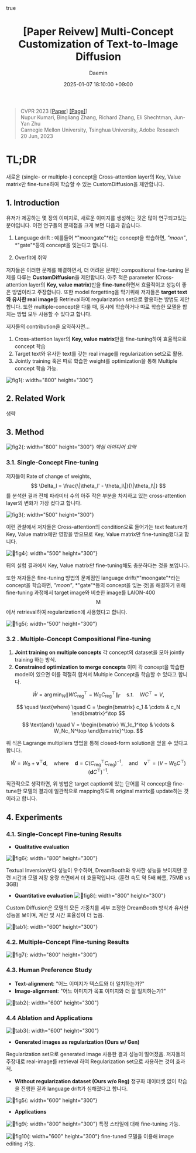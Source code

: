 ﻿---
title: "[Paper Reivew] Multi-Concept Customization of Text-to-Image Diffusion"
description: 새로운 (single- or multiple-) concept을 Cross-attention layer의 Key, Value matrix만 fine-tune하여 학습할 수 있는 CustomDiffusion을 제안합니다.
toc: true
comments: true
# layout: default
math: true
date: 2025-01-07 18:10:00 +09:00
categories: [Deep Learning, Generative Model]
tags: [diffusion model, generative model, personalization, multi concept]     # TAG names should always be lowercase
image: /posts/20250107_CustomDiffusion/teaser.jpeg
alt : Thumbnail
author: Daemin
---

> CVPR 2023 [[Paper](https://arxiv.org/abs/2212.04488)] [[Page]](https://www.cs.cmu.edu/~custom-diffusion/)]<br/>
> Nupur Kumari, Bingliang Zhang, Richard Zhang, Eli Shechtman, Jun-Yan Zhu <br/>
> Carnegie Mellon University, Tsinghua University,  Adobe Research<br/>
> 20 Jun, 2023 <br/>



# TL;DR
새로운 (single- or multiple-) concept을 Cross-attention layer의 Key, Value matrix만 fine-tune하여 학습할 수 있는 CustomDiffusion을 제안합니다.


## 1. Introduction
유저가 제공하는 몇 장의 이미지로, 새로운 이미지를 생성하는 것은 많이 연구되고있는 분야입니다. 이전 연구들의 문제점을 크게 보면 다음과 같습니다. 

1. Language drift :
예를들어 *"moongate"*라는 concept을 학습하면, *"moon"*, *"gate"*등의 concept을 잊는다고 합니다. 

3. Overfit에 취약


저자들은 이러한 문제를 해결하면서, 더 어려운 문제인 compositional fine-tuning 문제를 다루는 **CustomDiffusion**을 제안합니다. 아주 적은 parameter (Cross-attention layer의 **Key, value matrix**)만을 **fine-tune**하면서 효율적이고 성능이 좋은 방법이라고 주장합니다. 또한 model forgetting을 막기위해 저자들은 **target text와 유사한 real image**를 Retrieval하여 regularization set으로 활용하는 방법도 제안합니다. 또한 multiple-concept을 다룰 때, 동시에 학습하거나 따로 학습한 모델을 합치는 방법 모두 사용할 수 있다고 합니다. 

저자들의 	contribution을 요약하자면...

1. Cross-attention layer의 **Key, value matrix**만을 fine-tuning하여 효율적으로 concept 학습
2. Target text와 유사한 text를 갖는 real image를 regularization set으로 활용.
3. Jointly training 혹은 따로 학습한 weight를 optimization을 통해 Multiple concept 학습 가능.

![fig1](/posts/20250107_CustomDiffusion/fig1.png){: width="800" height="300"}


## 2. Related Work

생략

## 3. Method

![fig2](/posts/20250107_CustomDiffusion/fig2.png){: width="800" height="300"}
_핵심 아이디어 요약_

### 3.1. Single-Concept Fine-tuning
저자들이 Rate of change of weights, $$ \Delta_l = \frac{\|\theta_l' - \theta_l\|}{\|\theta_l\|}
 $$를 분석한 결과 전체 파라미터 수의 아주 작은 부분을 차지하고 있는 cross-attention layer의 변화가 가장 컸다고 합니다. 
 
 ![fig3](/posts/20250107_CustomDiffusion/fig3.png){: width="500" height="300"}

이런 관찰에서 저자들은 Cross-attention의 condition으로 들어가는 text feature가 Key, Value matrix에만 영향을 받으므로 Key, Value matrix만 fine-tuning했다고 합니다. 

 ![fig4](/posts/20250107_CustomDiffusion/fig4.png){: width="500" height="300"}

뒤의 실험 결과에서 Key, Value matrix만 fine-tuning해도 충분하다는 것을 보입니다. 

또한 저자들은 fIne-tuning 방법의 문제점인 language drift(*"moongate"*라는 concept을 학습하면, *"moon"*, *"gate"*등의 concept을 잊는 것)을 해결하기 위해 fine-tuning 과정에서 target image와 비슷한 image를 LAION-400 $$ \text{M} $$에서 retrieval하여 regularization에 사용했다고 합니다.

 ![fig5](/posts/20250107_CustomDiffusion/fig5.png){: width="500" height="300"}


### 3.2 . Multiple-Concept Compositional Fine-tuning

1. **Joint training on multiple concepts**
각 concept의 dataset을 모아 jointly training 하는 방식. 
2. **Constrained optimization to merge concepts**
이미 각 concept을 학습한 model이 있으면 이를 적절히 합쳐서 Multiple Concept을 학습할 수 있다고 합니다. 


$$
\widehat{W} = \arg\min_{W} \|WC_{\text{reg}}^\top - W_0C_{\text{reg}}^\top\|_F \quad \text{s.t.} \quad WC^\top = V,
$$

$$
\quad \text{where} \quad C = \begin{bmatrix} c_1 & \cdots & c_N \end{bmatrix}^\top
$$

$$
\text{and} \quad V = \begin{bmatrix} W_1c_1^\top & \cdots & W_Nc_N^\top \end{bmatrix}^\top.
$$


위 식은 Lagrange multipliers 방법을 통해 closed-form solution을 얻을 수 있다고 합니다.

$$
\widehat{W} = W_0 + \mathbf{v}^\top \mathbf{d}, 
\quad \text{where} \quad \mathbf{d} = C(C_{\text{reg}}^\top C_{\text{reg}})^{-1}, 
\quad \text{and} \quad \mathbf{v}^\top = (V - W_0C^\top)(\mathbf{d}C^\top)^{-1}.
$$

직관적으로 생각하면, 위 방법은 target caption에 있는 단어를 각 concept을 fine-tune한 모델의 결과에 일관적으로 mapping하도록 original matrix를 update하는 것이라고 합니다.

## 4. Experiments

### 4.1. Single-Concept Fine-tuning Results

- **Qualitative evaluation** 

 ![fig6](/posts/20250107_CustomDiffusion/fig6.png){: width="800" height="300"}

Textual Inversion보다 성능이 우수하며, DreamBooth와 유사한 성능을 보이지만 훈련 시간과 모델 저장 용량 측면에서 더 효율적입니다. (훈련 속도 약 5배 빠름, 75MB vs 3GB)

- **Quantitative evaluation** 
 ![fig8](/posts/20250107_CustomDiffusion/fig8.png){: width="800" height="300"}
 
Custom Diffusion은 모델의 모든 가중치를 세부 조정한 DreamBooth 방식과 유사한 성능을 보이며, 계산 및 시간 효율성이 더 높음.


 ![tab1](/posts/20250107_CustomDiffusion/tab1.png){: width="600" height="300"}
 
### 4.2. Multiple-Concept Fine-tuning Results

 ![fig7](/posts/20250107_CustomDiffusion/fig7.png){: width="800" height="300"}
 
### 4.3. Human Preference Study

-   **Text-alignment**: "어느 이미지가 텍스트와 더 일치하는가?"
-   **Image-alignment**: "어느 이미지가 목표 이미지와 더 잘 일치하는가?"

 ![tab2](/posts/20250107_CustomDiffusion/tab2.png){: width="600" height="300"}
 
### 4.4 Ablation and Applications
 ![tab3](/posts/20250107_CustomDiffusion/tab3.png){: width="600" height="300"}


- **Generated images as regularization (Ours w/ Gen)**

Regularization set으로 generated image 사용한 결과 성능이 떨어졌음. 저자들의 주장대로 real-image를 retrieval 하여 Regularization set으로 사용하는 것이 효과적.

- **Without regularization dataset (Ours w/o Reg)**
정규화 데이터셋 없이 학습을 진행한 결과 language drift가 심해졌다고 합니다. 

![fig5](/posts/20250107_CustomDiffusion/fig5.png){: width="600" height="300"}


- **Applications**

![fig9](/posts/20250107_CustomDiffusion/fig9.png){: width="800" height="300"}
특정 스타일에 대해 fine-tuning 가능.

![fig10](/posts/20250107_CustomDiffusion/fig10.png){: width="600" height="300"}
fine-tuned 모델을 이용해 image editing 가능.
